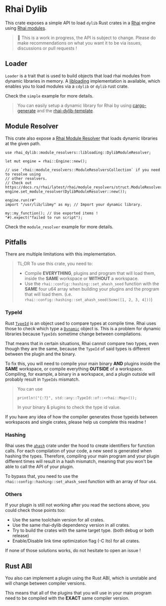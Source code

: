 # Rhai Dylib

This crate exposes a simple API to load `dylib` Rust crates in a [Rhai](https://rhai.rs/) engine using [Rhai modules](https://rhai.rs/book/rust/modules/index.html).

> 🚧 This is a work in progress, the API is subject to change. Please do make recommendations on what you want it to be via issues, discussions or pull requests !

## Loader

`Loader` is a trait that is used to build objects that load rhai modules from dynamic libraries in memory. A [libloading](https://github.com/nagisa/rust_libloading) implementation is available, which enables you to load modules via a `cdylib` or `dylib` rust crate.

Check the `simple` example for more details.

> You can easily setup a dynamic library for Rhai by using [cargo-generate](https://github.com/cargo-generate/cargo-generate) and the [rhai-dylib-template](https://github.com/ltabis/rhai-dylib-template).

## Module Resolver

This crate also expose a [Rhai Module Resolver](https://rhai.rs/book/rust/modules/resolvers.html) that loads dynamic libraries at the given path.

```rust,ignore
use rhai_dylib::module_resolvers::libloading::DylibModuleResolver;

let mut engine = rhai::Engine::new();

// use `rhai::module_resolvers::ModuleResolversCollection` if you need to resolve using
// other resolvers.
// Check out https://docs.rs/rhai/latest/rhai/module_resolvers/struct.ModuleResolversCollection.html
engine.set_module_resolver(DylibModuleResolver::new());

engine.run(r#"
import "/usr/lib/libmy" as my; // Import your dynamic library.

my::my_function(); // Use exported items !
"#).expect("failed to run script");
```

Check the `module_resolver` example for more details.

## Pitfalls

There are multiple limitations with this implementation.

> TL;DR
> To use this crate, you need to:
> - Compile **EVERYTHING**, plugins and program that will load them, inside the **SAME** workspace or **WITHOUT** a workspace.
> - Use the `rhai::config::hashing::set_ahash_seed` function with the **SAME** four u64 array when building your plugins and the program that will load them. (i.e. `rhai::config::hashing::set_ahash_seed(Some([1, 2, 3, 4]))`)

### TypeId

Rust [`TypeId`](https://doc.rust-lang.org/std/any/struct.TypeId.html) is an object used to compare types at compile time. Rhai uses those to check which type a [`Dynamic`](https://docs.rs/rhai/1.10.1/rhai/struct.Dynamic.html) object is. This is a problem for dynamic libraries because `TypeIds` sometime change between compilations.

That means that in certain situations, Rhai cannot compare two types, even though they are the same, because the `TypeId` of said types is different between the plugin and the binary.

To fix this, you will need to compile your main binary **AND** plugins inside the **SAME** workspace, or compile everything **OUTSIDE** of a workspace. Compiling, for example, a binary in a workspace, and a plugin outside will probably result in `TypeIds` mismatch.

> You can use
> ```rust,ignore
> println!("{:?}", std::any::TypeId::of::<rhai::Map>());
> ```
> In your binary & plugins to check the type id value.

If you have any idea of how the compiler generates those typeids between workspaces and single crates, please help us complete this readme !

### Hashing

Rhai uses the [`ahash`](https://github.com/tkaitchuck/ahash) crate under the hood to create identifiers for function calls. For each compilation of your code, a new seed is generated when hashing the types. Therefore, compiling your main program and your plugin different times will result in a hash mismatch, meaning that you won't be able to call the API of your plugin.

To bypass that, you need to use the `rhai::config::hashing::set_ahash_seed` function with an array of four `u64`.

### Others

If your plugin is still not working after you read the sections above, you could check those points too:

- Use the same toolchain version for all crates.
- Use the same rhai-dylib dependency version in all crates.
- Try to build the crates with the same target type. (both debug or both release)
- Enable/Disable link time optimization flag (-C lto) for all crates.

If none of those solutions works, do not hesitate to open an issue !

## Rust ABI

You also can implement a plugin using the Rust ABI, which is unstable and will change between compiler versions.

This means that all of the plugins that you will use in your main program need to be compiled with the **EXACT** same
compiler version.